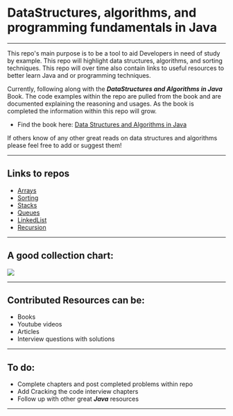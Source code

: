 # DataStructures, algorithms, and programming fundamentals in Java
<hr>
This repo's main purpose is to be a tool to aid Developers in need of study by example. This repo will highlight data structures, algorithms, and sorting techniques. This repo will over time also contain links to useful resources to better learn Java and or programming techniques.

Currently, following along with the ***DataStructures and Algorithms in Java*** Book.
The code examples within the repo are pulled from the book and are documented explaining the reasoning and usages.
As the book is completed the information within this repo will grow.
- Find the book here: [Data Structures and Algorithms in Java](https://www.amazon.com/Data-Structures-Algorithms-Java-2nd/dp/0672324539/ref=asc_df_0672324539/?tag=hyprod-20&linkCode=df0&hvadid=312060980065&hvpos=&hvnetw=g&hvrand=7650009611556419964&hvpone=&hvptwo=&hvqmt=&hvdev=c&hvdvcmdl=&hvlocint=&hvlocphy=9009548&hvtargid=pla-435322317838&psc=1)


If others know of any other great reads on data structures and algorithms please feel free to add or suggest them!
<hr>


## Links to repos
- [Arrays](https://github.com/GothamsJoker/DataStructures/tree/master/src/com/DataStructuresAndAlgorithimsBook/Chapter01Arrays)
- [Sorting](https://github.com/GothamsJoker/DataStructures/tree/master/src/com/DataStructuresAndAlgorithimsBook/Chapter02Sorting)
- [Stacks](https://github.com/GothamsJoker/DataStructures/tree/master/src/com/DataStructuresAndAlgorithimsBook/Chapter03Stacks)
- [Queues](https://github.com/GothamsJoker/DataStructures/tree/master/src/com/DataStructuresAndAlgorithimsBook/Chapter04Queues)
- [LinkedList](https://github.com/GothamsJoker/DataStructures/tree/master/src/com/DataStructuresAndAlgorithimsBook/Chapter05LinkedList)
- [Recursion](https://github.com/GothamsJoker/DataStructures/tree/master/src/com/DataStructuresAndAlgorithimsBook/Chapter06Recursion)

<hr>

## A good collection chart:

<p> 
<img src="https://github.com/GothamsJoker/DataStructures/blob/master/images/1200px-Java.util.Collection_hierarchy.svg.png">
</p>

<hr>

## Contributed Resources can be:
- Books
- Youtube videos
- Articles
- Interview questions with solutions
<hr>

## To do:
- Complete chapters and post completed problems within repo
- Add Cracking the code interview chapters
- Follow up with other great ***Java*** resources

<hr>
